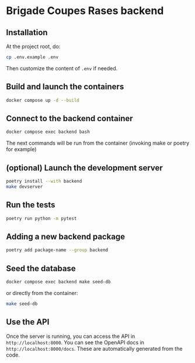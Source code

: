 # Brigade Coupes Rases backend

## Installation

At the project root, do:

```bash
cp .env.example .env
```

Then customize the content of `.env` if needed.

## Build and launch the containers
```bash
docker compose up -d --build
```

## Connect to the backend container

```bash
docker compose exec backend bash
```
The next commands will be run from the container (invoking make or poetry for example)

## (optional) Launch the development server

```bash
poetry install --with backend
make devserver
```

## Run the tests

```bash
poetry run python -m pytest
```

## Adding a new backend package

```bash
poetry add package-name --group backend
```

## Seed the database

```bash
docker compose exec backend make seed-db
```
or directly from the container:

```bash
make seed-db
```

## Use the API

Once the server is running, you can access the API in `http://localhost:8000`.
You can see the OpenAPI docs in `http://localhost:8000/docs`. These are automatically generated from the code.
